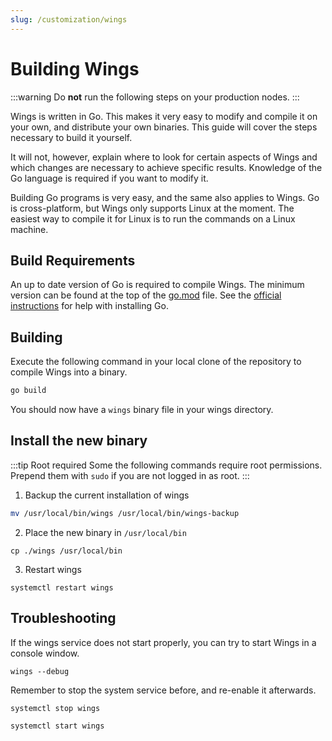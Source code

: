 ```yaml
---
slug: /customization/wings
---
```


# Building Wings

:::warning
Do **not** run the following steps on your production nodes.
:::

Wings is written in Go. This makes it very easy to modify and compile it on your own, and distribute your own binaries.
This guide will cover the steps necessary to build it yourself.

It will not, however, explain where to look for certain aspects of Wings and which changes are necessary to achieve specific results. Knowledge of the Go language is required if you want to modify it.

Building Go programs is very easy, and the same also applies to Wings. Go is cross-platform, but Wings only supports Linux at the moment. The easiest way to compile it for Linux is to run the commands on a Linux machine.

## Build Requirements

An up to date version of Go is required to compile Wings. The minimum version can be found at the top of the [go.mod](https://github.com/pterodactyl/wings/blob/develop/go.mod) file. See the [official instructions](https://golang.org/doc/install) for help with installing Go.

## Building

Execute the following command in your local clone of the repository to compile Wings into a binary.

```bash
go build
```

You should now have a `wings` binary file in your wings directory.

## Install the new binary

:::tip Root required
Some the following commands require root permissions. Prepend them with `sudo` if you are not logged in as root.
:::

1. Backup the current installation of wings

```bash
mv /usr/local/bin/wings /usr/local/bin/wings-backup
```

2. Place the new binary in `/usr/local/bin`

```
cp ./wings /usr/local/bin
```

3. Restart wings 

```
systemctl restart wings
```

## Troubleshooting

If the wings service does not start properly, you can try to start Wings in a console window.

```
wings --debug
```

Remember to stop the system service before, and re-enable it afterwards.

```
systemctl stop wings

systemctl start wings
```
